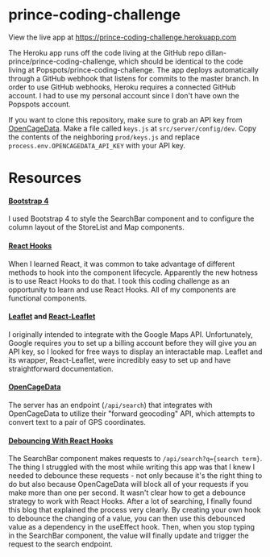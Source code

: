 # prince-coding-challenge

View the live app at https://prince-coding-challenge.herokuapp.com

The Heroku app runs off the code living at the GitHub repo dillan-prince/prince-coding-challenge, which should be identical to the code living at Popspots/prince-coding-challenge. The app deploys automatically through a GitHub webhook that listens for commits to the master branch. In order to use GitHub webhooks, Heroku requires a connected GitHub account. I had to use my personal account since I don't have own the Popspots account.

If you want to clone this repository, make sure to grab an API key from [OpenCageData](https://opencagedata.com/). Make a file called `keys.js` at `src/server/config/dev`. Copy the contents of the neighboring `prod/keys.js` and replace `process.env.OPENCAGEDATA_API_KEY` with your API key.

# Resources

#### [Bootstrap 4](https://getbootstrap.com/docs/4.0/getting-started/introduction/)

I used Bootstrap 4 to style the SearchBar component and to configure the column layout of the StoreList and Map components.

#### [React Hooks](https://reactjs.org/docs/hooks-intro.html)

When I learned React, it was common to take advantage of different methods to hook into the component lifecycle. Apparently the new hotness is to use React Hooks to do that. I took this coding challenge as an opportunity to learn and use React Hooks. All of my components are functional components.

#### [Leaflet](https://leafletjs.com/) and [React-Leaflet](https://react-leaflet.js.org/en/)

I originally intended to integrate with the Google Maps API. Unfortunately, Google requires you to set up a billing account before they will give you an API key, so I looked for free ways to display an interactable map. Leaflet and its wrapper, React-Leaflet, were incredibly easy to set up and have straightforward documentation.

#### [OpenCageData](https://opencagedata.com/)

The server has an endpoint (`/api/search`) that integrates with OpenCageData to utilize their "forward geocoding" API, which attempts to convert text to a pair of GPS coordinates.

#### [Debouncing With React Hooks](https://dev.to/gabe_ragland/debouncing-with-react-hooks-jci)

The SearchBar component makes requests to `/api/search?q={search term}`. The thing I struggled with the most while writing this app was that I knew I needed to debounce these requests - not only because it's the right thing to do but also because OpenCageData will block all of your requests if you make more than one per second. It wasn't clear how to get a debounce strategy to work with React Hooks. After a lot of searching, I finally found this blog that explained the process very clearly. By creating your own hook to debounce the changing of a value, you can then use this debounced value as a dependency in the useEffect hook. Then, when you stop typing in the SearchBar component, the value will finally update and trigger the request to the search endpoint.

